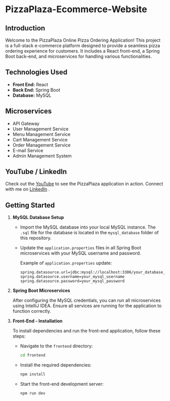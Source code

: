 # PizzaPlaza-Ecommerce-Website

## Introduction

Welcome to the PizzaPlaza Online Pizza Ordering Application! This project is a full-stack e-commerce platform designed to provide a seamless pizza ordering experience for customers. It includes a React front-end, a Spring Boot back-end, and microservices for handling various functionalities.

## Technologies Used

- **Front End:** React
- **Back End:** Spring Boot
- **Database:** MySQL

## Microservices

- API Gateway
- User Management Service
- Menu Management Service
- Cart Management Service
- Order Management Service
- E-mail Service
- Admin Management System

## YouTube / LinkedIn

Check out the [YouTube](https://youtu.be/Wjo0yd7lQNU?si=x1iXQbuW0vfhAC4v) to see the PizzaPlaza application in action.
Connect with me on [LinkedIn](https://www.linkedin.com/in/amod-matheesha-a1a2a72a6/) .

## Getting Started

1. **MySQL Database Setup**

   - Import the MySQL database into your local MySQL instance. The `.sql` file for the database is located in the `mysql_database` folder of this repository.
   - Update the `application.properties` files in all Spring Boot microservices with your MySQL username and password.

     Example of `application.properties` update:

     ```properties
     spring.datasource.url=jdbc:mysql://localhost:3306/your_database_name
     spring.datasource.username=your_mysql_username
     spring.datasource.password=your_mysql_password
     ```

2. **Spring Boot Microservices**

   After configuring the MySQL credentials, you can run all microservices using IntelliJ IDEA. Ensure all services are running for the application to function correctly.

3. **Front-End - Installation**

   To install dependencies and run the front-end application, follow these steps:

   - Navigate to the `frontend` directory:

     ```bash
     cd frontend
     ```

   - Install the required dependencies:

     ```bash
     npm install
     ```

   - Start the front-end development server:

     ```bash
     npm run dev
     ```

